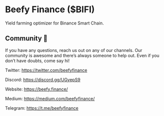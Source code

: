 # Beefy Finance ($BIFI)

Yield farming optimizer for Binance Smart Chain.

## Community 🐄

If you have any questions, reach us out on any of our channels. Our community is awesome and there’s always someone to help out. Even if you don’t have doubts, come say hi!

Twitter: https://twitter.com/beefyfinance

Discord: https://discord.gg/UGyepS9

Website: https://beefy.finance/

Medium: https://medium.com/beefyfinance/

Telegram: https://t.me/beefyfinance
